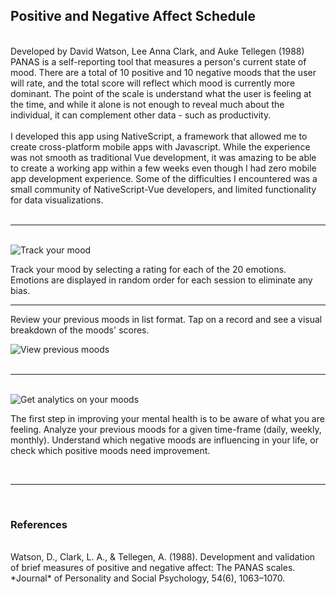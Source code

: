 ## Positive and Negative Affect Schedule

<br/>
Developed by David Watson, Lee Anna Clark, and Auke Tellegen (1988) PANAS is a self-reporting tool that measures a person's current state of mood. There are a total of 10 positive and 10 negative moods that the user will rate, and the total score will reflect which mood is currently more dominant. The point of the scale is understand what the user is feeling at the time, and while it alone is not enough to reveal much about the individual, it can complement other data - such as productivity. 
<br /><br />  
I developed this app using NativeScript, a framework that allowed me to create cross-platform mobile apps with Javascript. While the experience was not smooth as traditional Vue development, it was amazing to be able to create a working app within a few weeks even though I had zero mobile app development experience. Some of the difficulties I encountered was a small community of NativeScript-Vue developers, and limited functionality for data visualizations.     
<br />

<br />
<hr>
<br />

<div class="flex flex-col items-center">
    <img class="border-2 max-w-xs" src="/images/panas-start.gif" alt="Track your mood" />
    <br />
    <p class="">
        Track your mood by selecting a rating for each of the 20 emotions. Emotions are displayed in random order for each session to eliminate any bias.
    </p>
    </div>
<hr class="my-6" />

<div class="flex justify-between md:justify-center flex-row space-x-12">
    <p class="max-w-xs">
            Review your previous moods in list format. Tap on a record and see a visual breakdown of the moods' scores.
        </p>
    <img class="max-w-xs" src="/images/panas-history.gif" alt="View previous moods" />   
</div>

 <br />
 <hr>
 <br />

  <div class="flex justify-between md:justify-center flex-row space-x-12">
      <img class="border-2 max-w-xs" src="/images/panas-analytics.gif" alt="Get analytics on your moods" />
      <p class="max-w-xs">
          The first step in improving your mental health is to be aware of what you are feeling. Analyze your previous moods for a given time-frame (daily, weekly, monthly). Understand which negative moods are influencing in your life, or check which positive moods need improvement.
      </p>
  </div>

<br />
<hr>
<br />

### References

<br />
Watson, D., Clark, L. A., & Tellegen, A. (1988). Development and validation of brief measures of positive and negative affect: The PANAS scales. *Journal* of Personality and Social Psychology, 54(6), 1063–1070.
